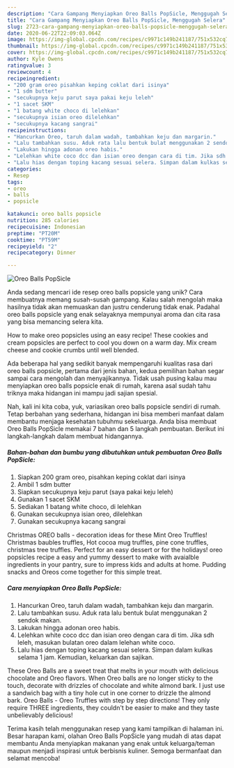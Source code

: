 ```yaml
---
description: "Cara Gampang Menyiapkan Oreo Balls PopSicle, Menggugah Selera"
title: "Cara Gampang Menyiapkan Oreo Balls PopSicle, Menggugah Selera"
slug: 2723-cara-gampang-menyiapkan-oreo-balls-popsicle-menggugah-selera
date: 2020-06-22T22:09:03.064Z
image: https://img-global.cpcdn.com/recipes/c9971c149b241187/751x532cq70/oreo-balls-popsicle-foto-resep-utama.jpg
thumbnail: https://img-global.cpcdn.com/recipes/c9971c149b241187/751x532cq70/oreo-balls-popsicle-foto-resep-utama.jpg
cover: https://img-global.cpcdn.com/recipes/c9971c149b241187/751x532cq70/oreo-balls-popsicle-foto-resep-utama.jpg
author: Kyle Owens
ratingvalue: 3
reviewcount: 4
recipeingredient:
- "200 gram oreo pisahkan keping coklat dari isinya"
- "1 sdm butter"
- "secukupnya keju parut saya pakai keju leleh"
- "1 sacet SKM"
- "1 batang white choco di lelehkan"
- "secukupnya isian oreo dilelehkan"
- "secukupnya kacang sangrai"
recipeinstructions:
- "Hancurkan Oreo, taruh dalam wadah, tambahkan keju dan margarin."
- "Lalu tambahkan susu. Aduk rata lalu bentuk bulat menggunakan 2 sendok makan."
- "Lakukan hingga adonan oreo habis."
- "Lelehkan white coco dcc dan isian oreo dengan cara di tim. Jika sdh leleh, masukan bulatan oreo dalam lelehan white coco."
- "Lalu hias dengan toping kacang sesuai selera. Simpan dalam kulkas selama 1 jam. Kemudian, keluarkan dan sajikan."
categories:
- Resep
tags:
- oreo
- balls
- popsicle

katakunci: oreo balls popsicle 
nutrition: 285 calories
recipecuisine: Indonesian
preptime: "PT20M"
cooktime: "PT59M"
recipeyield: "2"
recipecategory: Dinner

---
```



![Oreo Balls PopSicle](https://img-global.cpcdn.com/recipes/c9971c149b241187/751x532cq70/oreo-balls-popsicle-foto-resep-utama.jpg)

Anda sedang mencari ide resep oreo balls popsicle yang unik? Cara membuatnya memang susah-susah gampang. Kalau salah mengolah maka hasilnya tidak akan memuaskan dan justru cenderung tidak enak. Padahal oreo balls popsicle yang enak selayaknya mempunyai aroma dan cita rasa yang bisa memancing selera kita.

How to make oreo popsicles using an easy recipe! These cookies and cream popsicles are perfect to cool you down on a warm day. Mix cream cheese and cookie crumbs until well blended.

Ada beberapa hal yang sedikit banyak mempengaruhi kualitas rasa dari oreo balls popsicle, pertama dari jenis bahan, kedua pemilihan bahan segar sampai cara mengolah dan menyajikannya. Tidak usah pusing kalau mau menyiapkan oreo balls popsicle enak di rumah, karena asal sudah tahu triknya maka hidangan ini mampu jadi sajian spesial.


Nah, kali ini kita coba, yuk, variasikan oreo balls popsicle sendiri di rumah. Tetap berbahan yang sederhana, hidangan ini bisa memberi manfaat dalam membantu menjaga kesehatan tubuhmu sekeluarga. Anda bisa membuat Oreo Balls PopSicle memakai 7 bahan dan 5 langkah pembuatan. Berikut ini langkah-langkah dalam membuat hidangannya.

<!--inarticleads1-->

##### Bahan-bahan dan bumbu yang dibutuhkan untuk pembuatan Oreo Balls PopSicle:

1. Siapkan 200 gram oreo, pisahkan keping coklat dari isinya
1. Ambil 1 sdm butter
1. Siapkan secukupnya keju parut (saya pakai keju leleh)
1. Gunakan 1 sacet SKM
1. Sediakan 1 batang white choco, di lelehkan
1. Gunakan secukupnya isian oreo, dilelehkan
1. Gunakan secukupnya kacang sangrai


Christmas OREO balls - decoration ideas for these Mint Oreo Truffles! Christmas baubles truffles, Hot cocoa mug truffles, pine cone truffles, christmas tree truffles. Perfect for an easy dessert or for the holidays! oreo popsicles recipe a easy and yummy dessert to make with avaialble ingredients in your pantry, sure to impress kids and adults at home. Pudding snacks and Oreos come together for this simple treat. 

<!--inarticleads2-->

##### Cara menyiapkan Oreo Balls PopSicle:

1. Hancurkan Oreo, taruh dalam wadah, tambahkan keju dan margarin.
1. Lalu tambahkan susu. Aduk rata lalu bentuk bulat menggunakan 2 sendok makan.
1. Lakukan hingga adonan oreo habis.
1. Lelehkan white coco dcc dan isian oreo dengan cara di tim. Jika sdh leleh, masukan bulatan oreo dalam lelehan white coco.
1. Lalu hias dengan toping kacang sesuai selera. Simpan dalam kulkas selama 1 jam. Kemudian, keluarkan dan sajikan.


These Oreo Balls are a sweet treat that melts in your mouth with delicious chocolate and Oreo flavors. When Oreo balls are no longer sticky to the touch, decorate with drizzles of chocolate and white almond bark. I just use a sandwich bag with a tiny hole cut in one corner to drizzle the almond bark. Oreo Balls - Oreo Truffles with step by step directions! They only require THREE ingredients, they couldn&#39;t be easier to make and they taste unbelievably delicious! 

Terima kasih telah menggunakan resep yang kami tampilkan di halaman ini. Besar harapan kami, olahan Oreo Balls PopSicle yang mudah di atas dapat membantu Anda menyiapkan makanan yang enak untuk keluarga/teman maupun menjadi inspirasi untuk berbisnis kuliner. Semoga bermanfaat dan selamat mencoba!
